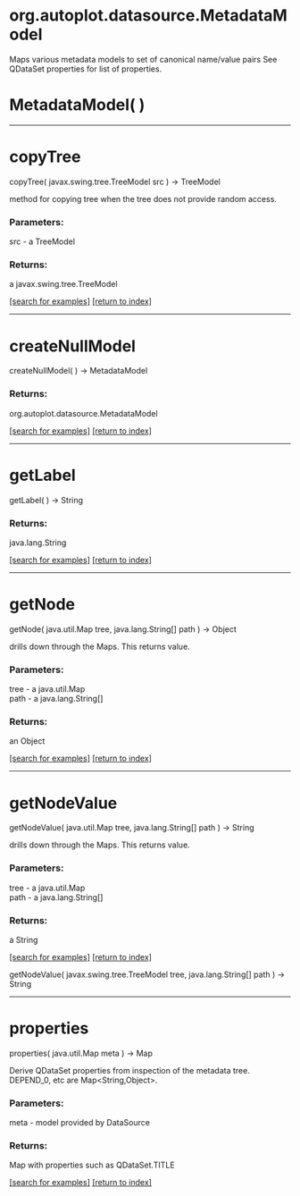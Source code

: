 # org.autoplot.datasource.MetadataModel

Maps various metadata models to set of canonical name/value pairs
 See QDataSet properties for list of properties.

# MetadataModel( )


***
<a name="copyTree"></a>
# copyTree
copyTree( javax.swing.tree.TreeModel src ) &rarr; TreeModel

method for copying tree when the tree does not provide random access.

### Parameters:
src - a TreeModel

### Returns:
a javax.swing.tree.TreeModel


<a href="https://github.com/autoplot/dev/search?q=copyTree&unscoped_q=copyTree">[search for examples]</a>
<a href="https://github.com/autoplot/documentation/blob/master/javadoc/index-all.md">[return to index]</a>

***
<a name="createNullModel"></a>
# createNullModel
createNullModel(  ) &rarr; MetadataModel



### Returns:
org.autoplot.datasource.MetadataModel


<a href="https://github.com/autoplot/dev/search?q=createNullModel&unscoped_q=createNullModel">[search for examples]</a>
<a href="https://github.com/autoplot/documentation/blob/master/javadoc/index-all.md">[return to index]</a>

***
<a name="getLabel"></a>
# getLabel
getLabel(  ) &rarr; String



### Returns:
java.lang.String


<a href="https://github.com/autoplot/dev/search?q=getLabel&unscoped_q=getLabel">[search for examples]</a>
<a href="https://github.com/autoplot/documentation/blob/master/javadoc/index-all.md">[return to index]</a>

***
<a name="getNode"></a>
# getNode
getNode( java.util.Map tree, java.lang.String[] path ) &rarr; Object

drills down through the Maps.  This returns value.

### Parameters:
tree - a java.util.Map
<br>path - a java.lang.String[]

### Returns:
an Object


<a href="https://github.com/autoplot/dev/search?q=getNode&unscoped_q=getNode">[search for examples]</a>
<a href="https://github.com/autoplot/documentation/blob/master/javadoc/index-all.md">[return to index]</a>

***
<a name="getNodeValue"></a>
# getNodeValue
getNodeValue( java.util.Map tree, java.lang.String[] path ) &rarr; String

drills down through the Maps.  This returns value.

### Parameters:
tree - a java.util.Map
<br>path - a java.lang.String[]

### Returns:
a String


<a href="https://github.com/autoplot/dev/search?q=getNodeValue&unscoped_q=getNodeValue">[search for examples]</a>
<a href="https://github.com/autoplot/documentation/blob/master/javadoc/index-all.md">[return to index]</a>

getNodeValue( javax.swing.tree.TreeModel tree, java.lang.String[] path ) &rarr; String<br>
***
<a name="properties"></a>
# properties
properties( java.util.Map meta ) &rarr; Map

Derive QDataSet properties from inspection of the metadata tree.
 DEPEND_0, etc are Map&lt;String,Object&gt;.

### Parameters:
meta - model provided by DataSource

### Returns:
Map with properties such as QDataSet.TITLE

<a href="https://github.com/autoplot/dev/search?q=properties&unscoped_q=properties">[search for examples]</a>
<a href="https://github.com/autoplot/documentation/blob/master/javadoc/index-all.md">[return to index]</a>

